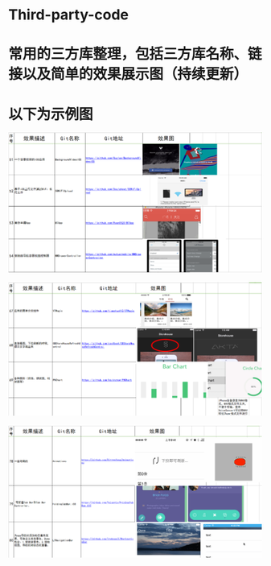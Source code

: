﻿# Third-party-code
常用的三方库整理，包括三方库名称、链接以及简单的效果展示图（持续更新）
===
以下为示例图
=
![image](https://github.com/18220560799/Third-party-code/raw/master/Screenshots/111.png)
<br/><br/>
![image](https://github.com/18220560799/Third-party-code/raw/master/Screenshots/222.png)
<br/><br/>
![image](https://github.com/18220560799/Third-party-code/raw/master/Screenshots/333.png)


